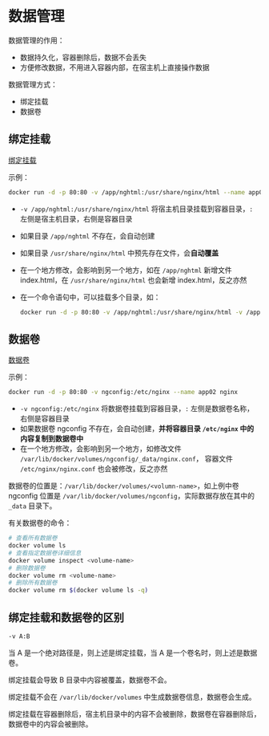 # 数据管理

数据管理的作用：

- 数据持久化，容器删除后，数据不会丢失
- 方便修改数据，不用进入容器内部，在宿主机上直接操作数据

数据管理方式：

- 绑定挂载
- 数据卷

## 绑定挂载

[绑定挂载](https://docs.docker.com/engine/storage/bind-mounts/)

示例：

```bash
docker run -d -p 80:80 -v /app/nghtml:/usr/share/nginx/html --name app01 nginx
```

- `-v /app/nghtml:/usr/share/nginx/html` 将宿主机目录挂载到容器目录，`:` 左侧是宿主机目录，右侧是容器目录
- 如果目录 `/app/nghtml` 不存在，会自动创建
- 如果目录 `/usr/share/nginx/html` 中预先存在文件，会**自动覆盖**
- 在一个地方修改，会影响到另一个地方，如在 `/app/nghtml` 新增文件 index.html，在 `/usr/share/nginx/html` 也会新增 index.html，反之亦然
- 在一个命令语句中，可以挂载多个目录，如：

  ```bash
  docker run -d -p 80:80 -v /app/nghtml:/usr/share/nginx/html -v /app/ngconf:/etc/nginx/conf.d --name app01 nginx
  ```

## 数据卷

[数据卷](https://docs.docker.com/engine/storage/volumes/)

示例：

```bash
docker run -d -p 80:80 -v ngconfig:/etc/nginx --name app02 nginx
```

- `-v ngconfig:/etc/nginx` 将数据卷挂载到容器目录，`:` 左侧是数据卷名称，右侧是容器目录
- 如果数据卷 ngconfig 不存在，会自动创建，**并将容器目录 `/etc/nginx` 中的内容复制到数据卷中**
- 在一个地方修改，会影响到另一个地方，如修改文件 `/var/lib/docker/volumes/ngconfig/_data/nginx.conf`， 容器文件 `/etc/nginx/nginx.conf` 也会被修改，反之亦然

数据卷的位置是：`/var/lib/docker/volumes/<volumn-name>`，如上例中卷 ngconfig 位置是 `/var/lib/docker/volumes/ngconfig`，实际数据存放在其中的 `_data` 目录下。

有关数据卷的命令：

```bash
# 查看所有数据卷
docker volume ls
# 查看指定数据卷详细信息
docker volume inspect <volume-name>
# 删除数据卷
docker volume rm <volume-name>
# 删除所有数据卷
docker volume rm $(docker volume ls -q)
```

## 绑定挂载和数据卷的区别

```bash
-v A:B
```

当 A 是一个绝对路径是，则上述是绑定挂载，当 A 是一个卷名时，则上述是数据卷。

绑定挂载会导致 B 目录中内容被覆盖，数据卷不会。

绑定挂载不会在 `/var/lib/docker/volumes` 中生成数据卷信息，数据卷会生成。

绑定挂载在容器删除后，宿主机目录中的内容不会被删除，数据卷在容器删除后，数据卷中的内容会被删除。
